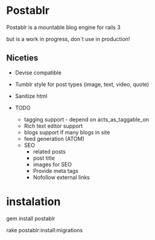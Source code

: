# Postablr

Postablr is a mountable blog engine for rails 3

but is a work in progress, don´t use in production!

## Niceties

+ Devise compatible
+ Tumblr style for post types (image, text, video, quote)
+ Sanitize html

+ TODO
  + tagging support - depend on acts_as_taggable_on
  + Rich text editor support
  + blogs support if many blogs in site
  + feed generation (ATOM)
  + SEO
    + related posts
    + post title
    + images for SEO
    + Provide meta tags
    + Nofollow external links

# instalation

gem install postablr

rake postablr:install:migrations